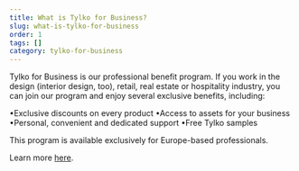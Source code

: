 ```yaml
---
title: What is Tylko for Business?
slug: what-is-tylko-for-business
order: 1
tags: []
category: tylko-for-business
---
```


Tylko for Business is our professional benefit program. If you work in the design (interior design, too), retail, real estate or hospitality industry, you can join our program and enjoy several exclusive benefits, including:

•Exclusive discounts on every product
•Access to assets for your business
•Personal, convenient and dedicated support
•Free Tylko samples

This program is available exclusively for Europe-based professionals.

Learn more [here](https://tylko.com/tylko-for-business/).

